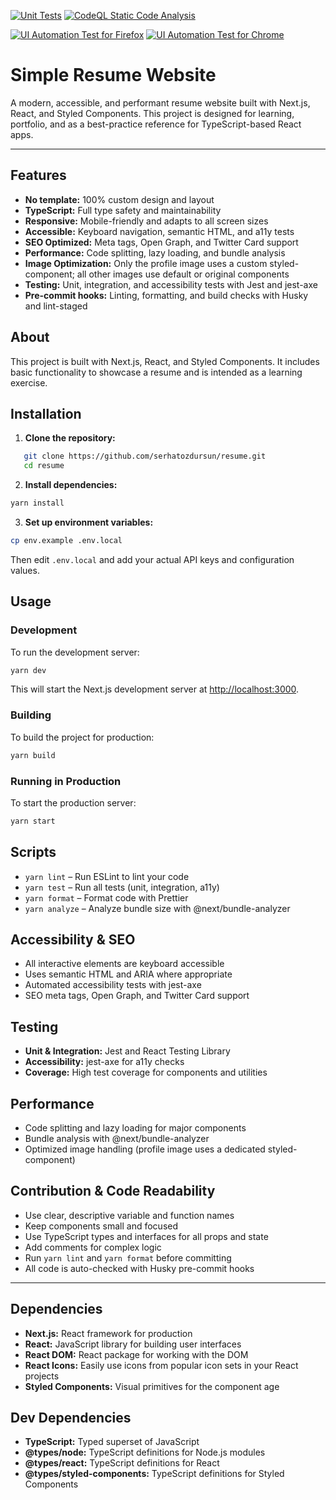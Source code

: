 [![Unit Tests](https://github.com/serhatozdursun/resume/actions/workflows/ci.yml/badge.svg)](https://github.com/serhatozdursun/resume/actions/workflows/ci.yml)
[![CodeQL Static Code Analysis](https://github.com/serhatozdursun/resume/actions/workflows/codeql.yml/badge.svg)](https://github.com/serhatozdursun/resume/actions/workflows/codeql.yml)

[![UI Automation Test for Firefox](https://github.com/serhatozdursun/resume/actions/workflows/ui_firefox_pytest.yml/badge.svg)](https://github.com/serhatozdursun/resume/actions/workflows/ui_firefox_pytest.yml)
[![UI Automation Test for Chrome](https://github.com/serhatozdursun/resume/actions/workflows/ui_chrome_pytest.yml/badge.svg)](https://github.com/serhatozdursun/resume/actions/workflows/ui_chrome_pytest.yml)

# Simple Resume Website

A modern, accessible, and performant resume website built with Next.js, React, and Styled Components. This project is designed for learning, portfolio, and as a best-practice reference for TypeScript-based React apps.

---

## Features

- **No template:** 100% custom design and layout
- **TypeScript:** Full type safety and maintainability
- **Responsive:** Mobile-friendly and adapts to all screen sizes
- **Accessible:** Keyboard navigation, semantic HTML, and a11y tests
- **SEO Optimized:** Meta tags, Open Graph, and Twitter Card support
- **Performance:** Code splitting, lazy loading, and bundle analysis
- **Image Optimization:** Only the profile image uses a custom styled-component; all other images use default or original components
- **Testing:** Unit, integration, and accessibility tests with Jest and jest-axe
- **Pre-commit hooks:** Linting, formatting, and build checks with Husky and lint-staged

## About

This project is built with Next.js, React, and Styled Components. It includes basic functionality to showcase a resume and is intended as a learning exercise.

## Installation

1. **Clone the repository:**

```bash
   git clone https://github.com/serhatozdursun/resume.git
   cd resume
```

2. **Install dependencies:**

```bash
yarn install
```

3. **Set up environment variables:**

```bash
cp env.example .env.local
```

Then edit `.env.local` and add your actual API keys and configuration values.

## Usage

### Development

To run the development server:

```bash
yarn dev
```

This will start the Next.js development server at [http://localhost:3000](http://localhost:3000).

### Building

To build the project for production:

```bash
yarn build
```

### Running in Production

To start the production server:

```bash
yarn start
```

## Scripts

- `yarn lint` – Run ESLint to lint your code
- `yarn test` – Run all tests (unit, integration, a11y)
- `yarn format` – Format code with Prettier
- `yarn analyze` – Analyze bundle size with @next/bundle-analyzer

## Accessibility & SEO

- All interactive elements are keyboard accessible
- Uses semantic HTML and ARIA where appropriate
- Automated accessibility tests with jest-axe
- SEO meta tags, Open Graph, and Twitter Card support

## Testing

- **Unit & Integration:** Jest and React Testing Library
- **Accessibility:** jest-axe for a11y checks
- **Coverage:** High test coverage for components and utilities

## Performance

- Code splitting and lazy loading for major components
- Bundle analysis with @next/bundle-analyzer
- Optimized image handling (profile image uses a dedicated styled-component)

## Contribution & Code Readability

- Use clear, descriptive variable and function names
- Keep components small and focused
- Use TypeScript types and interfaces for all props and state
- Add comments for complex logic
- Run `yarn lint` and `yarn format` before committing
- All code is auto-checked with Husky pre-commit hooks

---

## Dependencies

- **Next.js:** React framework for production
- **React:** JavaScript library for building user interfaces
- **React DOM:** React package for working with the DOM
- **React Icons:** Easily use icons from popular icon sets in your React projects
- **Styled Components:** Visual primitives for the component age

## Dev Dependencies

- **TypeScript:** Typed superset of JavaScript
- **@types/node:** TypeScript definitions for Node.js modules
- **@types/react:** TypeScript definitions for React
- **@types/styled-components:** TypeScript definitions for Styled Components
